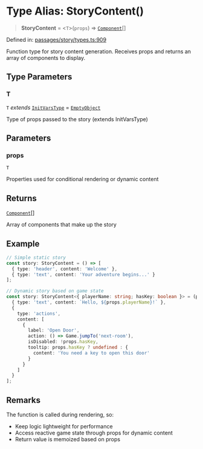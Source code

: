 # Type Alias: StoryContent()

> **StoryContent** = \<`T`\>(`props`) => [`Component`](Component.md)[]

Defined in: [passages/story/types.ts:909](https://github.com/laruss/react-text-game/blob/4915125f9c22f1259a088eb59b920654db3f32d0/packages/core/src/passages/story/types.ts#L909)

Function type for story content generation.
Receives props and returns an array of components to display.

## Type Parameters

### T

`T` *extends* [`InitVarsType`](InitVarsType.md) = [`EmptyObject`](EmptyObject.md)

Type of props passed to the story (extends InitVarsType)

## Parameters

### props

`T`

Properties used for conditional rendering or dynamic content

## Returns

[`Component`](Component.md)[]

Array of components that make up the story

## Example

```typescript
// Simple static story
const story: StoryContent = () => [
  { type: 'header', content: 'Welcome' },
  { type: 'text', content: 'Your adventure begins...' }
];

// Dynamic story based on game state
const story: StoryContent<{ playerName: string; hasKey: boolean }> = (props) => [
  { type: 'text', content: `Hello, ${props.playerName}!` },
  {
    type: 'actions',
    content: [
      {
        label: 'Open Door',
        action: () => Game.jumpTo('next-room'),
        isDisabled: !props.hasKey,
        tooltip: props.hasKey ? undefined : {
          content: 'You need a key to open this door'
        }
      }
    ]
  }
];
```

## Remarks

The function is called during rendering, so:
- Keep logic lightweight for performance
- Access reactive game state through props for dynamic content
- Return value is memoized based on props
